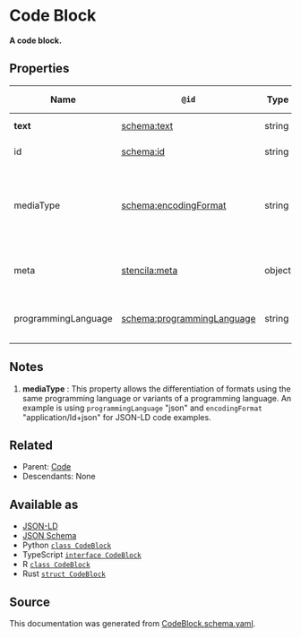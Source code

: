 # Code Block

**A code block.**

## Properties

| Name                | `@id`                                                                | Type   | Description                                                                             | Inherited from      |
| ------------------- | -------------------------------------------------------------------- | ------ | --------------------------------------------------------------------------------------- | ------------------- |
| **text**            | [schema:text](https://schema.org/text)                               | string | The text of the code.                                                                   | [Code](Code.md)     |
| id                  | [schema:id](https://schema.org/id)                                   | string | The identifier for this item.                                                           | [Entity](Entity.md) |
| mediaType           | [schema:encodingFormat](https://schema.org/encodingFormat)           | string | Media type, typically expressed using a MIME format, of the code. See note [1](#notes). | [Code](Code.md)     |
| meta                | [stencila:meta](https://schema.stenci.la/meta.jsonld)                | object | Metadata associated with this item.                                                     | [Entity](Entity.md) |
| programmingLanguage | [schema:programmingLanguage](https://schema.org/programmingLanguage) | string | The programming language of the code.                                                   | [Code](Code.md)     |

## Notes

1. **mediaType** : This property allows the differentiation of formats using the same programming language or variants of a programming language. An example is using `programmingLanguage` "json" and `encodingFormat` "application/ld+json" for JSON-LD code examples.

## Related

- Parent: [Code](Code.md)
- Descendants: None

## Available as

- [JSON-LD](https://schema.stenci.la/CodeBlock.jsonld)
- [JSON Schema](https://schema.stenci.la/v1/CodeBlock.schema.json)
- Python [`class CodeBlock`](https://stencila.github.io/schema/python/docs/types.html#schema.types.CodeBlock)
- TypeScript [`interface CodeBlock`](https://stencila.github.io/schema/ts/docs/interfaces/codeblock.html)
- R [`class CodeBlock`](https://cran.r-project.org/web/packages/stencilaschema/stencilaschema.pdf)
- Rust [`struct CodeBlock`](https://docs.rs/stencila-schema/latest/stencila_schema/struct.CodeBlock.html)

## Source

This documentation was generated from [CodeBlock.schema.yaml](https://github.com/stencila/stencila/blob/master/schema/schema/CodeBlock.schema.yaml).
